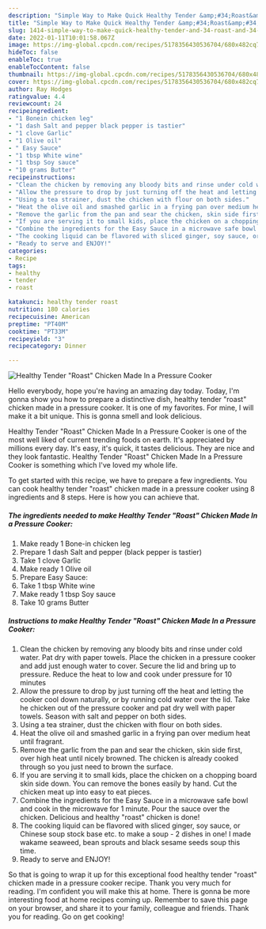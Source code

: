 ```yaml
---
description: "Simple Way to Make Quick Healthy Tender &amp;#34;Roast&amp;#34; Chicken Made In a Pressure Cooker"
title: "Simple Way to Make Quick Healthy Tender &amp;#34;Roast&amp;#34; Chicken Made In a Pressure Cooker"
slug: 1414-simple-way-to-make-quick-healthy-tender-and-34-roast-and-34-chicken-made-in-a-pressure-cooker
date: 2022-01-11T10:01:58.067Z
image: https://img-global.cpcdn.com/recipes/5178356430536704/680x482cq70/healthy-tender-roast-chicken-made-in-a-pressure-cooker-recipe-main-photo.jpg
hideToc: false
enableToc: true
enableTocContent: false
thumbnail: https://img-global.cpcdn.com/recipes/5178356430536704/680x482cq70/healthy-tender-roast-chicken-made-in-a-pressure-cooker-recipe-main-photo.jpg
cover: https://img-global.cpcdn.com/recipes/5178356430536704/680x482cq70/healthy-tender-roast-chicken-made-in-a-pressure-cooker-recipe-main-photo.jpg
author: Ray Hodges
ratingvalue: 4.4
reviewcount: 24
recipeingredient:
- "1 Bonein chicken leg"
- "1 dash Salt and pepper black pepper is tastier"
- "1 clove Garlic"
- "1 Olive oil"
- " Easy Sauce"
- "1 tbsp White wine"
- "1 tbsp Soy sauce"
- "10 grams Butter"
recipeinstructions:
- "Clean the chicken by removing any bloody bits and rinse under cold water. Pat dry with paper towels. Place the chicken in a pressure cooker and add just enough water to cover. Secure the lid and bring up to pressure. Reduce the heat to low and cook under pressure for 10 minutes"
- "Allow the pressure to drop by just turning off the heat and letting the cooker cool down naturally, or by running cold water over the lid. Take he chicken out of the pressure cooker and pat dry well with paper towels. Season with salt and pepper on both sides."
- "Using a tea strainer, dust the chicken with flour on both sides."
- "Heat the olive oil and smashed garlic in a frying pan over medium heat until fragrant."
- "Remove the garlic from the pan and sear the chicken, skin side first, over high heat until nicely browned. The chicken is already cooked through so you just need to brown the surface."
- "If you are serving it to small kids, place the chicken on a chopping board skin side down. You can remove the bones easily by hand. Cut the chicken meat up into easy to eat pieces."
- "Combine the ingredients for the Easy Sauce in a microwave safe bowl and cook in the microwave for 1 minute. Pour the sauce over the chicken. Delicious and healthy &#34;roast&#34; chicken is done!"
- "The cooking liquid can be flavored with sliced ginger, soy sauce, or Chinese soup stock base etc. to make a soup - 2 dishes in one! I made wakame seaweed, bean sprouts and black sesame seeds soup this time."
- "Ready to serve and ENJOY!"
categories:
- Recipe
tags:
- healthy
- tender
- roast

katakunci: healthy tender roast 
nutrition: 180 calories
recipecuisine: American
preptime: "PT40M"
cooktime: "PT33M"
recipeyield: "3"
recipecategory: Dinner

---
```



![Healthy Tender &#34;Roast&#34; Chicken Made In a Pressure Cooker](https://img-global.cpcdn.com/recipes/5178356430536704/680x482cq70/healthy-tender-roast-chicken-made-in-a-pressure-cooker-recipe-main-photo.jpg)

Hello everybody, hope you're having an amazing day today. Today, I'm gonna show you how to prepare a distinctive dish, healthy tender &#34;roast&#34; chicken made in a pressure cooker. It is one of my favorites. For mine, I will make it a bit unique. This is gonna smell and look delicious.

Healthy Tender &#34;Roast&#34; Chicken Made In a Pressure Cooker is one of the most well liked of current trending foods on earth. It's appreciated by millions every day. It's easy, it's quick, it tastes delicious. They are nice and they look fantastic. Healthy Tender &#34;Roast&#34; Chicken Made In a Pressure Cooker is something which I've loved my whole life.




To get started with this recipe, we have to prepare a few ingredients. You can cook healthy tender &#34;roast&#34; chicken made in a pressure cooker using 8 ingredients and 8 steps. Here is how you can achieve that.

<!--inarticleads1-->

##### The ingredients needed to make Healthy Tender &#34;Roast&#34; Chicken Made In a Pressure Cooker:

1. Make ready 1 Bone-in chicken leg
1. Prepare 1 dash Salt and pepper (black pepper is tastier)
1. Take 1 clove Garlic
1. Make ready 1 Olive oil
1. Prepare  Easy Sauce:
1. Take 1 tbsp White wine
1. Make ready 1 tbsp Soy sauce
1. Take 10 grams Butter




<!--inarticleads2-->

##### Instructions to make Healthy Tender &#34;Roast&#34; Chicken Made In a Pressure Cooker:

1. Clean the chicken by removing any bloody bits and rinse under cold water. Pat dry with paper towels. Place the chicken in a pressure cooker and add just enough water to cover. Secure the lid and bring up to pressure. Reduce the heat to low and cook under pressure for 10 minutes
1. Allow the pressure to drop by just turning off the heat and letting the cooker cool down naturally, or by running cold water over the lid. Take he chicken out of the pressure cooker and pat dry well with paper towels. Season with salt and pepper on both sides.
1. Using a tea strainer, dust the chicken with flour on both sides.
1. Heat the olive oil and smashed garlic in a frying pan over medium heat until fragrant.
1. Remove the garlic from the pan and sear the chicken, skin side first, over high heat until nicely browned. The chicken is already cooked through so you just need to brown the surface.
1. If you are serving it to small kids, place the chicken on a chopping board skin side down. You can remove the bones easily by hand. Cut the chicken meat up into easy to eat pieces.
1. Combine the ingredients for the Easy Sauce in a microwave safe bowl and cook in the microwave for 1 minute. Pour the sauce over the chicken. Delicious and healthy &#34;roast&#34; chicken is done!
1. The cooking liquid can be flavored with sliced ginger, soy sauce, or Chinese soup stock base etc. to make a soup - 2 dishes in one! I made wakame seaweed, bean sprouts and black sesame seeds soup this time.
1. Ready to serve and ENJOY!



So that is going to wrap it up for this exceptional food healthy tender &#34;roast&#34; chicken made in a pressure cooker recipe. Thank you very much for reading. I'm confident you will make this at home. There is gonna be more interesting food at home recipes coming up. Remember to save this page on your browser, and share it to your family, colleague and friends. Thank you for reading. Go on get cooking!
